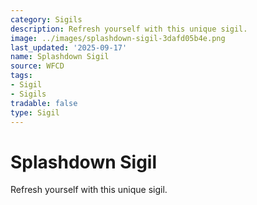 ```yaml
---
category: Sigils
description: Refresh yourself with this unique sigil.
image: ../images/splashdown-sigil-3dafd05b4e.png
last_updated: '2025-09-17'
name: Splashdown Sigil
source: WFCD
tags:
- Sigil
- Sigils
tradable: false
type: Sigil
---
```


# Splashdown Sigil

Refresh yourself with this unique sigil.

